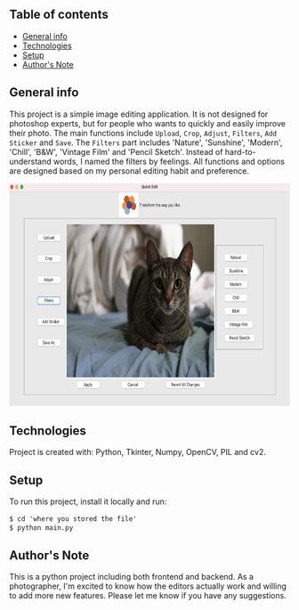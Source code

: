 


## Table of contents
* [General info](#general-info)
* [Technologies](#technologies)
* [Setup](#setup)
* [Author's Note](#note)

## General info
This project is a simple image editing application. It is not designed for photoshop experts, but for people who wants to quickly and easily improve their photo. The main functions include `Upload`, `Crop`, `Adjust`, `Filters`, `Add Sticker` and `Save`. The `Filters` part includes 'Nature', 'Sunshine', 'Modern', 'Chill', 'B&W', 'Vintage Film' and 'Pencil Sketch'. Instead of hard-to-understand words, I named the filters by feelings. All functions and options are designed based on my personal editing habit and preference.


<p align="center">
  <img src="./images/looklike.png" width="700" height='400'/>
</p>

## Technologies
Project is created with: Python, Tkinter, Numpy, OpenCV, PIL and cv2.

## Setup
To run this project, install it locally and run:

```
$ cd 'where you stored the file'
$ python main.py
```
## Author's Note

This is a python project including both frontend and backend. As a photographer, I'm excited to know how the editors actually work and willing to add more new features. Please let me know if you have any suggestions.
